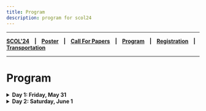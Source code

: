 ```yaml
---
title: Program
description: program for scol24
---
```


---

**[SCOL'24][scol24] ‎ ‎ ‎ | ‎ ‎ ‎ [Poster][flyer] ‎ ‎ ‎ | ‎ ‎ ‎ [Call For Papers][cfp] ‎ ‎ ‎ | ‎ ‎ ‎ [Program][prog] ‎ ‎ ‎ | ‎ ‎ ‎ [Registration][reg] ‎ ‎ ‎ | ‎ ‎ ‎ [Transportation][tp]**

---

# Program

<details>
<summary> <b> Day 1: Friday, May 31 </b> </summary>


| Timeslot | Speaker(s)       | Talk             |
| :--------:           | :--           | :--               |
|    ‎        |                | |
| 09:45 10:00|   | Registration, Opening Remarks  | 
|    ‎        |             |   |
| | **First Session** |  |
|    ‎        |           |     |
| 10:00 10:30  | Metehan Eryılmaz | [How Turkish Structural Cases Behave in Causative Constructions: A Dependent Case Theoretic Analysis](http://scol.bogazici.edu.tr/abstracts/2024/eryilmaz_24.pdf) |
|    ‎        |                | |
| 10:30 11:00 |  Elif Orakçı & Dilay Z. Karadöller | [Exploring the Relation between Gesture Presentation Perspective and Children's Spatial Performance](http://scol.bogazici.edu.tr/abstracts/2024/orakci-karadoller_24.pdf) |
|    ‎        |          |      |
| 11:00 11:30 | Nagihan Lüle | Verb Stranding VP Ellipsis in Turkish | 
|    ‎        |          |      |
| 11:30 12:00 | **Coffee Break** |  |
|    ‎        |                | |
| 12:00 13:00 | Invited: Junko Kanero | Putting Person in the Equation: Role of Individual Differences in the Language-Thought Interplay | 
|    ‎        |                | |
| 13:00 14:30 |  **Lunch Break** | |
|    ‎        |     |           |
| 14:30 15:30 | **Poster Session 1** | |
|    ‎        |                | |
|  | **Second Session** |  |
|    ‎        |                | |
| 15:30 16:00 | Elnaz Azimi | A Phonetic and Phonological Analysis of the Word-Final Post-Geminate Vocoid in Modern Standard Persian | 
|    ‎        |                | |
| 16:00 16:30 | Mehmet Can Dadan & Uğur Erken & Stefano Canalis | [/e/ Lowering in the Turkish Negative Aorist](http://scol.bogazici.edu.tr/abstracts/2024/dadan-erken-canalis_24.pdf)  | 
|    ‎        |                | |
| 16:30 16:45 |  **Coffee Break** | |
|    ‎        |                | |
| 16:45 17:15 | Ezgi Yıldız & Berna A. Uzundağ| Screen Time and Language Outcomes in Infancy: Assessing the Role of Background | 
|    ‎        |          |      |
| 17:15 17:45 | Samira Hamzehei | [Onset Cluster Adaptation in Persian](http://scol.bogazici.edu.tr/abstracts/2024/hamzehei_24.pdf) | 
|    ‎        |          |      |

<details>
<summary> <b> Posters in session 1 </b> </summary>

[The Role of Sound Symbolism on Trans+ Individuals’ Preferred Names: Challenging Binary Gender Cis-tem](http://scol.bogazici.edu.tr/abstracts/2024/bardakci_24.pdf), Lilith Bardakçı

[Classifier-Noun Constructions in the Yongjia Dialect of Wu Chinese](http://scol.bogazici.edu.tr/abstracts/2024/wei_24.pdf), Shuyang Wei

[The Puzzle of Complementation in Turkish](http://scol.bogazici.edu.tr/abstracts/2024/acoskun_24.pdf), Ayşenur Coşkun

[An Eclectic Analysis for Turkish Backward Gapping](http://scol.bogazici.edu.tr/abstracts/2024/sehit_24.pdf), Özhan Alp Şehit

[Turkish Object Gaps: A Comparative Analysis of Verb-stranding Verb Phrase Ellipsis and Argument Ellipsis](http://scol.bogazici.edu.tr/abstracts/2024/fincan_24.pdf), Yasemin Fincan

Processing Post-verbal Quantifiers in Turkish, Baran Günay, Nagihan Lüle

Discursive construction of hegemonic power through political interviews: The case of Turkish presidential discourse, Selman Ecevit, Işıl Erduyan

[Are randoms truly random?: Analyzing Linguistic Features of Keysmashes](http://scol.bogazici.edu.tr/abstracts/2024/aydin-ariman-erdemir_24.pdf), Mehmet Eren Aydın, Zeynep Arıman, Zeynep Erdemir

Revisiting Turkish Reflexive Verbs, Zeynep Erdemir

[VowSpace: A Vowel Formant Analysis Application](http://scol.bogazici.edu.tr/abstracts/2024/kaya_24.pdf), Ali Çağan Kaya

Counting events in Turkish, Ömer Çağrı Uğurlu

A Survey of Vowel Deletion in Turkish, Alize Aydın
</details>
</details>

<details>
<summary> <b> Day 2: Saturday, June 1 </b> </summary>


| Timeslot | Speaker(s)       | Talk             |
| :--------:           | :--           | :--               |
|    ‎        |             |   |
| | **Third Session** |  |
|    ‎        |           |     |
| 10:00 10:30  | Furkan Dikmen | [What was believed, what was true: the case of meğer](http://scol.bogazici.edu.tr/abstracts/2024/dikmen_24.pdf) |
|    ‎        |                | |
| 10:30 11:00 |  Madeline Ladore | Plural Semantics in Akan: An Experimental Investigation |
|    ‎        |          |      |
| 11:00 11:30 | Baran Günay | Wh-exclamatives in Turkish: “Ne içtik be!” | 
|    ‎        |          |      |
| 11:30 12:00 | **Coffee Break** |  |
|    ‎        |                | |
| 12:00 13:00 | Invited: Markus Pöchtrager | Phonology goes syntax | 
|    ‎        |                | |
| 13:00 14:30 |  **Lunch Break** | |
|    ‎        |     |           |
| 14:30 15:30 | **Poster Session 2** | |
|    ‎        |                | |
|  | **Fourth Session** |  |
|    ‎        |                | |
| 15:30 16:00 | Rüveyda Şahyar | [Modeling Morphological Learning: Tolerance Principle on Turkish past tense -DI](http://scol.bogazici.edu.tr/abstracts/2024/sahyar_24.pdf) | 
|    ‎        |                | |
| 16:00 16:30 | Asia Klimova | Artificial Grammar Learning: Preliminary Study  | 
|    ‎        |                | |
| 16:30 16:45 |  **Coffee Break** | |
|    ‎        |                | |
| 16:45 17:15 | Engin Anıl Yolcu | [A Critical Discourse Analysis of the Posts on Street Dogs in an Online Student Community](http://scol.bogazici.edu.tr/abstracts/2024/yolcu_24.pdf) | 
|    ‎        |          |      |
| 17:15 17:45 | Nisan Ece Gümüş | [A Sociopragmatic Study on Turkish Native Speakers’ Condolence Speech Acts](http://scol.bogazici.edu.tr/abstracts/2024/gumus_24.pdf) | 
|    ‎        |          |      |

<details>
<summary> <b> Posters in session 2 </b> </summary>

[Decoding Human-AI Interaction: A Discourse-Historical Analysis Approach of ChatGPT's Representation on Social Media](http://scol.bogazici.edu.tr/abstracts/2024/bcoskun_24.pdf), Zeynep Beste Coşkun

Vision-Language Pre-Training in NLP, Lucas Akkersdijk, Linnea Cresta

[A Psycholinguistic Study of Slovenian Taboo Words: What Makes Taboo Word a Taboo?](http://scol.bogazici.edu.tr/abstracts/2024/kos-manouilidou_24.pdf), Julija Kos, Christina Manouilidou

[A Cross-Linguistic Corpus-Assisted Discourse Study of COVID-19 Vaccine News](http://scol.bogazici.edu.tr/abstracts/2024/ergun_24.pdf), Ahmet Ergün

Complexity of Telicity Marking in TİD, Aysemin Yaşar, Kadir Gökgöz, Bahadır Kisbet

Unraveling Pointing in Turkish Sign Language (TİD), Ece Eroğlu, Karahan Şahin, Kadir Gökgöz

Deep Learning for Out-of-Domain Detection without In-Domain Labels, Isabelle Dubois

Expressing Emotions Across Postpositional Constructions in Turkish: A Corpus-Based Approach, Deniz Ay, Fırat Başbuğ

An Investigation of Subject Attachment in Adjunct Clauses in Turkish, Ege Aydaş

[Word Frequency Is a Cue to Word Order for Adults: Validating an Online Method with Speakers of Italian and Turkish for More Inclusive Psycholinguistic Testing](http://scol.bogazici.edu.tr/abstracts/2024/aydin-gervain_24.pdf), Zeynep Aydın, Judit Gervain 

[“They say” makes good liars: a cross-linguistic investigation on evidentiality in language and deception](http://scol.bogazici.edu.tr/abstracts/2024/kalenderetal_24.pdf), Şeyma Kalender, Çağla Aydın, Ayberk Kaan Güneş, Selma Berfin Tanış, Junko Kanero, Amanda Edmonds, Fanny Meunier, Shona Whyte, Seçkin Arslan

</details>
</details>

[prog]: /scol/24/program
[tp]: /scol/24/transportation
[reg]: /scol/24/registration
[scol24]: /scol/24
[cfp]: /scol/24/callforpapers
[flyer]: http://scol.bogazici.edu.tr/SCOL24Flyer.png